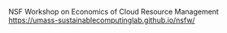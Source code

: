 NSF Workshop on Economics of Cloud Resource Management
https://umass-sustainablecomputinglab.github.io/nsfw/
